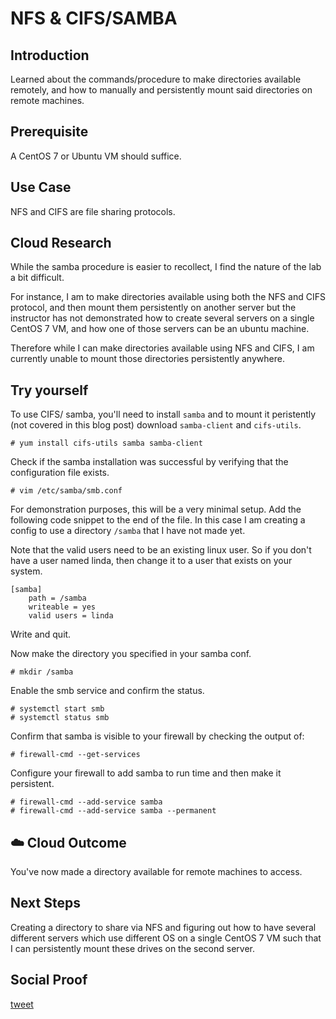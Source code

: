 
# NFS & CIFS/SAMBA

## Introduction

Learned about the commands/procedure to make directories available remotely, and how to manually and persistently mount said directories on remote machines. 

## Prerequisite

A CentOS 7 or Ubuntu VM should suffice.

## Use Case

NFS and CIFS are file sharing protocols. 

## Cloud Research

While the samba procedure is easier to recollect, I find the nature of the lab a bit difficult.

For instance, I am to make directories available using both the NFS and CIFS protocol, and then mount them persistently on another server but the instructor has not demonstrated how to create several servers on a single CentOS 7 VM, and how one of those servers can be an ubuntu machine. 

Therefore while I can make directories available using NFS and CIFS, I am currently unable to mount those directories persistently anywhere.

## Try yourself

To use CIFS/ samba, you'll need to install ```samba``` and to mount it peristently (not covered in this blog post) download ```samba-client``` and ```cifs-utils```. 

```
# yum install cifs-utils samba samba-client
```

Check if the samba installation was successful by verifying that the configuration file exists.

```
# vim /etc/samba/smb.conf
```

For demonstration purposes, this will be a very minimal setup. Add the following code snippet to the end of the file. In this case I am creating a config to use a directory ```/samba``` that I have not made yet.

Note that the valid users need to be an existing linux user. So if you don't have a user named linda, then change it to a user that exists on your system.

```
[samba]
    path = /samba
    writeable = yes
    valid users = linda
```

Write and quit. 

Now make the directory you specified in your samba conf.

```
# mkdir /samba
```

Enable the smb service and confirm the status.

```
# systemctl start smb
# systemctl status smb
```
Confirm that samba is visible to your firewall by checking the output of:

```
# firewall-cmd --get-services
```
Configure your firewall to add samba to run time and then make it persistent.

```
# firewall-cmd --add-service samba
# firewall-cmd --add-service samba --permanent
```

## ☁️ Cloud Outcome

You've now made a directory available for remote machines to access.

## Next Steps

Creating a directory to share via NFS and figuring out how to have several different servers which use different OS on a single CentOS 7 VM such that I can persistently mount these drives on the second server.

## Social Proof

[tweet](https://twitter.com/lrnallday/status/1311495405448855554)
